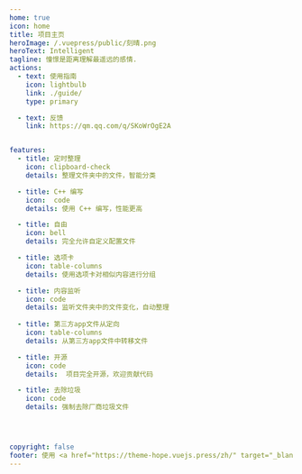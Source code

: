 ```yaml
---
home: true
icon: home
title: 项目主页
heroImage: /.vuepress/public/刻晴.png
heroText: Intelligent
tagline: 憧憬是距离理解最遥远的感情.
actions:
  - text: 使用指南
    icon: lightbulb
    link: ./guide/
    type: primary

  - text: 反馈
    link: https://qm.qq.com/q/SKoWrOgE2A


features:
  - title: 定时整理
    icon: clipboard-check
    details: 整理文件夹中的文件，智能分类

  - title: C++ 编写
    icon:  code
    details: 使用 C++ 编写，性能更高

  - title: 自由
    icon: bell
    details: 完全允许自定义配置文件

  - title: 选项卡
    icon: table-columns
    details: 使用选项卡对相似内容进行分组

  - title: 内容监听
    icon: code
    details: 监听文件夹中的文件变化，自动整理
 
  - title: 第三方app文件从定向
    icon: table-columns
    details: 从第三方app文件中转移文件

  - title: 开源
    icon: code
    details:  项目完全开源，欢迎贡献代码

  - title: 去除垃圾
    icon: code
    details: 强制去除厂商垃圾文件




copyright: false
footer: 使用 <a href="https://theme-hope.vuejs.press/zh/" target="_blank">VuePress Theme Hope</a> 主题 | MIT 协议</br>版权所有 © 2024-至今 NightRain
---
```


